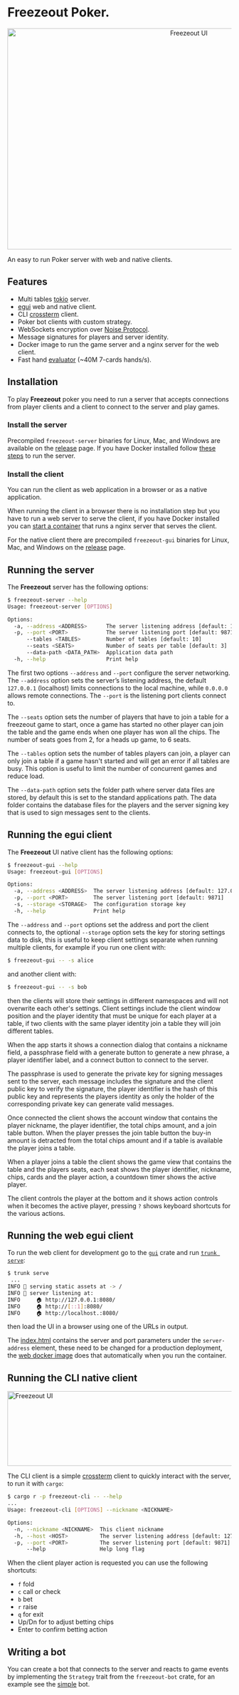 # Freezeout Poker.

<p align="center">
  <img alt="Freezeout UI" src="media/freezeout.gif" height="497" width="800">
</p>

An easy to run Poker server with web and native clients.

## Features

- Multi tables [tokio][tokio-link] server.
- [egui][egui-link] web and native client.
- CLI [crossterm][cterm-link] client.
- Poker bot clients with custom strategy.
- WebSockets encryption over [Noise Protocol][noise-link].
- Message signatures for players and server identity.
- Docker image to run the game server and a nginx server for the web client.
- Fast hand [evaluator](./crates/eval/) (~40M 7-cards hands/s).

## Installation

To play **Freezeout** poker you need to run a server that accepts connections from
player clients and a client to connect to the server and play games.

### Install the server

Precompiled `freezeout-server` binaries for Linux, Mac, and Windows are available on
the [release][release-link] page. If you have Docker installed follow [these
steps](docker#run-the-freezeout-poker-server) to run the server.

### Install the client

You can run the client as web application in a browser or as a native application.

When running the client in a browser there is no installation step but you have to
run a web server to serve the client, if you have Docker installed you can [start a
container](docker#run-the-web-server) that runs a nginx server that serves the
client.

For the native client there are precompiled `freezeout-gui` binaries for Linux,
Mac, and Windows on the [release][release-link] page.

## Running the server

The **Freezeout** server has the following options:

```bash
$ freezeout-server --help
Usage: freezeout-server [OPTIONS]

Options:
  -a, --address <ADDRESS>      The server listening address [default: 127.0.0.1]
  -p, --port <PORT>            The server listening port [default: 9871]
      --tables <TABLES>        Number of tables [default: 10]
      --seats <SEATS>          Number of seats per table [default: 3]
      --data-path <DATA_PATH>  Application data path
  -h, --help                   Print help
```

The first two options `--address` and `--port` configure the server networking. The
`--address` option sets the server’s listening address, the default `127.0.0.1`
(localhost) limits connections to the local machine, while `0.0.0.0` allows remote
connections. The `--port` is the listening port clients connect to.

The `--seats` option sets the number of players that have to join a table for a
freezeout game to start, once a game has started no other player can join the table
and the game ends when one player has won all the chips. The number of seats goes
from 2, for a heads up game, to 6 seats.

The `--tables` option sets the number of tables players can join, a player can only
join a table if a game hasn't started and will get an error if all tables are busy.
This option is useful to limit the number of concurrent games and reduce load.

The `--data-path` option sets the folder path where server data files are stored, by
default this is set to the standard applications path. The data folder contains the
database files for the players and the server signing key that is used to sign
messages sent to the clients.

## Running the egui client

The **Freezeout** UI native client has the following options:

```bash
$ freezeout-gui --help
Usage: freezeout-gui [OPTIONS]

Options:
  -a, --address <ADDRESS>  The server listening address [default: 127.0.0.1]
  -p, --port <PORT>        The server listening port [default: 9871]
  -s, --storage <STORAGE>  The configuration storage key
  -h, --help               Print help
```

The `--address` and `--port` options set the address and port the client connects to,
the optional `--storage` option sets the key for storing settings data to disk, this
is useful to keep client settings separate when running multiple clients, for example
if you run one client with:

```bash
$ freezeout-gui -- -s alice
```

and another client with:

```bash
$ freezeout-gui -- -s bob
```

then the clients will store their settings in different namespaces and will not
overwrite each other's settings. Client settings include the client window position
and the player identity that must be unique for each player at a table, if two
clients with the same player identity join a table they will join different tables.

When the app starts it shows a connection dialog that contains a nickname field, a
passphrase field with a generate button to generate a new phrase, a player identifier
label, and a connect button to connect to the server.

The passphrase is used to generate the private key for signing messages sent to the
server, each message includes the signature and the client public key to verify the
signature, the player identifier is the hash of this public key and represents the
players identity as only the holder of the corresponding private key can generate
valid messages.

Once connected the client shows the account window that contains the player nickname,
the player identifier, the total chips amount, and a join table button. When the
player presses the join table button the buy-in amount is detracted from the total
chips amount and if a table is available the player joins a table.

When a player joins a table the client shows the game view that contains the table
and the players seats, each seat shows the player identifier, nickname, chips, cards
and the player action, a countdown timer shows the active player. 

The client controls the player at the bottom and it shows action controls when it
becomes the active player, pressing `?` shows keyboard shortcuts for the various
actions.

## Running the web egui client

To run the web client for development go to the [`gui`](./crates/gui/) crate and run
[`trunk serve`][trunk-link]:

```bash
$ trunk serve
 ...
INFO 📡 serving static assets at -> /
INFO 📡 server listening at:
INFO     🏠 http://127.0.0.1:8080/
INFO     🏠 http://[::1]:8080/
INFO     🏠 http://localhost.:8080/
```

then load the UI in a browser using one of the URLs in output.

The [index.html](./crates/gui/index.html) contains the server and port parameters
under the `server-address` element, these need to be changed for a production
deployment, the [web docker image](docker#run-the-web-server) does that
automatically when you run the container.

## Running the CLI native client

<p align="left">
  <img alt="Freezeout UI" src="media/cli.gif" height="168" width="600">
</p>


The CLI client is a simple [crossterm][cterm-link] client to quickly interact with
the server, to run it with `cargo`:

```bash
$ cargo r -p freezeout-cli -- --help
...
Usage: freezeout-cli [OPTIONS] --nickname <NICKNAME>

Options:
  -n, --nickname <NICKNAME>  This client nickname
  -h, --host <HOST>          The server listening address [default: 127.0.0.1]
  -p, --port <PORT>          The server listening port [default: 9871]
      --help                 Help long flag
```

When the client player action is requested you can use the following shortcuts:

- `f` fold
- `c` call or check
- `b` bet
- `r` raise
- `q` for exit
- Up/Dn for to adjust betting chips
- Enter to confirm betting action

## Writing a bot

You can create a bot that connects to the server and reacts to game events by
implementing the `Strategy` trait from the `freezeout-bot` crate, for an example see
the [simple](./crates/bot/examples/simple.rs) bot.

[egui-link]: https://github.com/emilk/egui
[cterm-link]: https://github.com/crossterm-rs/crossterm
[noise-link]: https://noiseprotocol.org/
[tokio-link]: https://tokio.rs/
[trunk-link]: htntps://trunkrs.dev/
[release-link]: https://github.com/vincev/freezeout/releases/latest

